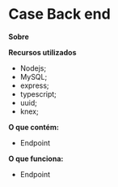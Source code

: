 # Case Back end 

**Sobre**


**Recursos utilizados**
- Nodejs;
- MySQL;
- express;
- typescript;
- uuid;
- knex;


**O que contém:**
- Endpoint 

**O que funciona:**
- Endpoint 
